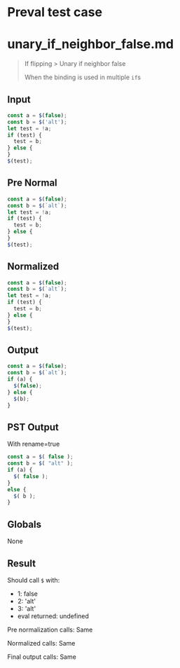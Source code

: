 # Preval test case

# unary_if_neighbor_false.md

> If flipping > Unary if neighbor false
>
> When the binding is used in multiple `if`s

## Input

`````js filename=intro
const a = $(false);
const b = $('alt');
let test = !a;
if (test) {
  test = b;
} else {
}
$(test);
`````

## Pre Normal


`````js filename=intro
const a = $(false);
const b = $(`alt`);
let test = !a;
if (test) {
  test = b;
} else {
}
$(test);
`````

## Normalized


`````js filename=intro
const a = $(false);
const b = $(`alt`);
let test = !a;
if (test) {
  test = b;
} else {
}
$(test);
`````

## Output


`````js filename=intro
const a = $(false);
const b = $(`alt`);
if (a) {
  $(false);
} else {
  $(b);
}
`````

## PST Output

With rename=true

`````js filename=intro
const a = $( false );
const b = $( "alt" );
if (a) {
  $( false );
}
else {
  $( b );
}
`````

## Globals

None

## Result

Should call `$` with:
 - 1: false
 - 2: 'alt'
 - 3: 'alt'
 - eval returned: undefined

Pre normalization calls: Same

Normalized calls: Same

Final output calls: Same
